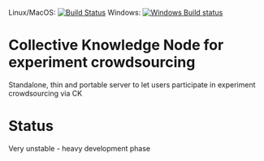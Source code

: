Linux/MacOS: [![Build Status](https://travis-ci.org/ctuning/ck-crowdnode.svg?branch=master)](https://travis-ci.org/ctuning/ck-crowdnode)
Windows: [![Windows Build status](https://ci.appveyor.com/api/projects/status/587t15ai8bocr7t4?svg=true)](https://ci.appveyor.com/project/gfursin/ck-crowdnode)

Collective Knowledge Node for experiment crowdsourcing
======================================================

Standalone, thin and portable server to let users participate 
in experiment crowdsourcing via CK

Status
======
Very unstable - heavy development phase

